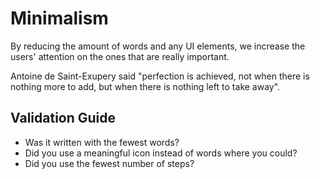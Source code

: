 # Minimalism

By reducing the amount of words and any UI elements, we increase the users' attention on the ones that are really important.

Antoine de Saint-Exupery said "perfection is achieved, not when there is nothing more to add, but when there is nothing left to take away".

## Validation Guide

* Was it written with the fewest words?
* Did you use a meaningful icon instead of words where you could?
* Did you use the fewest number of steps?


